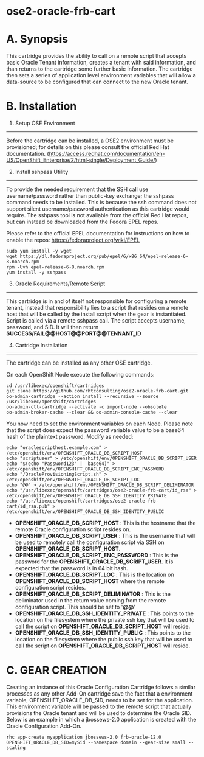 ose2-oracle-frb-cart
====================

A. Synopsis
===========

This cartridge provides the ability to call on a remote script that accepts basic Oracle Tenant information, creates a tenant with said information, and than returns to the cartridge some further basic information. The cartridge then sets a series of application level environment variables that will allow a data-source to be configured that can connect to the new Oracle tenant.

B. Installation
===============

1. Setup OSE Environment
------------------------

Before the cartridge can be installed, a OSE2 environment must be provisioned; for details on this please consult the official Red Hat documentation. (https://access.redhat.com/documentation/en-US/OpenShift_Enterprise/2/html-single/Deployment_Guide/)

2. Install sshpass Utility
--------------------------

To provide the needed requirement that the SSH call use username/password rather than public-key exchange; the sshpass command needs to be installed. This is because the ssh command does not support silent username/password authentication as this cartridge would require. The sshpass tool is not avaliable from the official Red Hat repos, but can instead be downloaded from the Fedora EPEL repos. 

Please refer to the official EPEL documentation for instructions on how to enable the repos: https://fedoraproject.org/wiki/EPEL

```
sudo yum install -y wget
wget https://dl.fedoraproject.org/pub/epel/6/x86_64/epel-release-6-8.noarch.rpm
rpm -Uvh epel-release-6-8.noarch.rpm
yum install -y sshpass
```

3. Oracle Requirements/Remote Script
------------------------------------

This cartridge is in and of itself not responsible for configuring a remote tenant, instead that responsibility lies to a script that resides on a remote host that will be called by the install script when the gear is instantiated. Script is called via a remote sshpass call. The script accepts username, password, and SID. It will then return **SUCCESS/FAIL@@HOST@@PORT@@TENNANT_ID**

4. Cartridge Installation
-------------------------
The cartridge can be installed as any other  OSE cartridge.

On each OpenShift Node execute the following commands:
```
cd /usr/libexec/openshift/cartridges
git clone https://github.com/rhtconsulting/ose2-oracle-frb-cart.git
oo-admin-cartridge --action install --recursive --source /usr/libexec/openshift/cartridges
oo-admin-ctl-cartridge --activate -c import-node --obsolete
oo-admin-broker-cache --clear && oo-admin-console-cache --clear
```

You now need to set the environment variables on each Node. Please note that the script does expect the password variable value to be a base64 hash of the plaintext password. Modify as needed:
```
echo "oraclescripthost.example.com" > /etc/openshift/env/OPENSHIFT_ORACLE_DB_SCRIPT_HOST
echo "scriptuser" > /etc/openshift/env/OPENSHIFT_ORACLE_DB_SCRIPT_USER
echo "$(echo "Password123" |  base64)" > /etc/openshift/env/OPENSHIFT_ORACLE_DB_SCRIPT_ENC_PASSWORD
echo "/OracleProvisioningScript.sh" > /etc/openshift/env/OPENSHIFT_ORACLE_DB_SCRIPT_LOC
echo "@@" > /etc/openshift/env/OPENSHIFT_ORACLE_DB_SCRIPT_DELIMINATOR
echo "/usr/libexec/openshift/cartridges/ose2-oracle-frb-cart/id_rsa" > /etc/openshift/env/OPENSHIFT_ORACLE_DB_SSH_IDENTITY_PRIVATE
echo "/usr/libexec/openshift/cartridges/ose2-oracle-frb-cart/id_rsa.pub" > /etc/openshift/env/OPENSHIFT_ORACLE_DB_SSH_IDENTITY_PUBLIC
```

* **OPENSHIFT_ORACLE_DB_SCRIPT_HOST**          : This is the hostname that the remote Oracle configuration script resides on.
* **OPENSHIFT_ORACLE_DB_SCRIPT_USER**          : This is the username that will be used to remotely call the configuration script via SSH on **OPENSHIFT_ORACLE_DB_SCRIPT_HOST**.
* **OPENSHIFT_ORACLE_DB_SCRIPT_ENC_PASSWORD**  : This is the password for the **OPENSHIFT_ORACLE_DB_SCRIPT_USER**. It is expected that the password is in 64 bit hash.
* **OPENSHIFT_ORACLE_DB_SCRIPT_LOC**           : This is the location on **OPENSHIFT_ORACLE_DB_SCRIPT_HOST** where the remote configuration script resides.
* **OPENSHIFT_ORACLE_DB_SCRIPT_DELIMINATOR**   : This is the deliminator used in the return value coming from the remote configuration script. This should be set to '**@@**'
* **OPENSHIFT_ORACLE_DB_SSH_IDENTITY_PRIVATE** : This points to the location on the filesystem where the private ssh key that will be used to call the script on **OPENSHIFT_ORACLE_DB_SCRIPT_HOST** will reside.
* **OPENSHIFT_ORACLE_DB_SSH_IDENTITY_PUBLIC**  : This points to the location on the filesystem where the public ssh key that will be used to call the script on **OPENSHIFT_ORACLE_DB_SCRIPT_HOST** will reside.


C. GEAR CREATION
================

Creating an instance of this Oracle Configuration Cartridge follows a similar processes as any other Add-On cartridge save the fact that a environment variable, OPENSHIFT_ORACLE_DB_SID, needs to be set for the application. This environment variable will be passed to the remote script that actually provisions the Oracle tenant and will be used to determine the Oracle SID. Below is an example in which a jbossews-2.0 application is created with the Oracle Configuration Add-On.

```
rhc app-create myapplication jbossews-2.0 frb-oracle-12.0 OPENSHIFT_ORACLE_DB_SID=mySid --namespace domain --gear-size small --scaling
```
